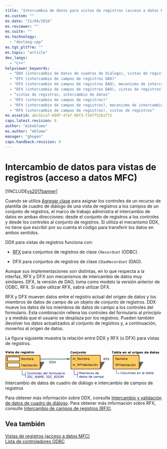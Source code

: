 ```yaml
---
title: "Intercambio de datos para vistas de registros (acceso a datos MFC) | Microsoft Docs"
ms.custom: ""
ms.date: "11/04/2016"
ms.reviewer: ""
ms.suite: ""
ms.technology: 
  - "devlang-cpp"
ms.tgt_pltfrm: ""
ms.topic: "article"
dev_langs: 
  - "C++"
helpviewer_keywords: 
  - "DDX (intercambio de datos de cuadros de diálogo), vistas de registros"
  - "DFX (intercambio de campos de registros DAO)"
  - "DFX (intercambio de campos de registros DAO), mecanismo de intercambio de datos"
  - "DFX (intercambio de campos de registros DAO), vistas de registros"
  - "vistas de registros, intercambio de datos"
  - "RFX (intercambio de campos de registros)"
  - "RFX (intercambio de campos de registros), mecanismo de intercambio de datos"
  - "RFX (intercambio de campos de registros), vistas de registros"
ms.assetid: abc52ca7-6997-47a7-98f3-f347f52b1f72
caps.latest.revision: 9
author: "mikeblome"
ms.author: "mblome"
manager: "ghogen"
caps.handback.revision: 9
---
```

# Intercambio de datos para vistas de registros (acceso a datos MFC)
[!INCLUDE[vs2017banner](../assembler/inline/includes/vs2017banner.md)]

Cuando se utiliza [Agregar clase](../mfc/reference/adding-an-mfc-odbc-consumer.md) para asignar los controles de un recurso de plantilla de cuadro de diálogo de una vista de registros a los campos de un conjunto de registros, el marco de trabajo administra el intercambio de datos en ambas direcciones: desde el conjunto de registros a los controles y desde los controles al conjunto de registros.  Si utiliza el mecanismo DDX, no tiene que escribir por su cuenta el código para transferir los datos en ambos sentidos.  
  
 DDX para vistas de registros funciona con:  
  
-   [RFX](../data/odbc/record-field-exchange-rfx.md) para conjuntos de registros de clase `CRecordset` \(ODBC\).  
  
-   DFX para conjuntos de registros de clase `CDaoRecordset` \(DAO\).  
  
 Aunque sus implementaciones son distintas, en lo que respecta a la interfaz, RFX y DFX son mecanismos de intercambio de datos muy similares.  DFX, la versión de DAO, toma como modelo la versión anterior de ODBC, RFX.  Si sabe utilizar RFX, sabrá utilizar DFX.  
  
 RFX y DFX mueven datos entre el registro actual del origen de datos y los miembros de datos de campo de un objeto de conjunto de registros.  DDX mueve los datos de los miembros de datos de campo a los controles del formulario.  Esta combinación rellena los controles del formulario al principio y a medida que el usuario se desplaza por los registros.  Pueden también devolver los datos actualizados al conjunto de registros y, a continuación, moverlos al origen de datos.  
  
 La figura siguiente muestra la relación entre DDX y RFX \(o DFX\) para vistas de registros.  
  
 ![Intercambio de datos de cuadro de diálogo e intercambio de campos de registros](../data/media/vc37xt1.gif "vc37XT1")  
Intercambio de datos de cuadro de diálogo e intercambio de campos de registros  
  
 Para obtener más información sobre DDX, consulte [Intercambio y validación de datos de cuadro de diálogo](../mfc/dialog-data-exchange-and-validation.md).  Para obtener más información sobre RFX, consulte [Intercambio de campos de registros \(RFX\)](../data/odbc/record-field-exchange-rfx.md).  
  
## Vea también  
 [Vistas de registros \(acceso a datos MFC\)](../data/record-views-mfc-data-access.md)   
 [Lista de controladores ODBC](../data/odbc/odbc-driver-list.md)
